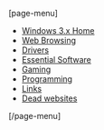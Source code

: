 [page-menu]

- [Windows 3.x Home](/windows3x)
- [Web Browsing](/windows3x/webbrowsing)
- [Drivers](/windows3x/drivers)
- [Essential Software](/windows3x/essentialsoftware)
- [Gaming](/windows3x/gaming)
- [Programming](/windows3x/programming)
- [Links](/windows3x/links)
- [Dead websites](/windows3x/deadwebsites)

[/page-menu]
